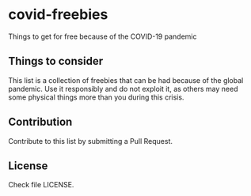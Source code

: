 # covid-freebies
Things to get for free because of the COVID-19 pandemic


## Things to consider
This list is a collection of freebies that can be had because of the global pandemic. Use it responsibly and do not exploit it, as others may need some physical things more than you during this crisis. 

## Contribution
Contribute to this list by submitting a Pull Request. 

## License
Check file LICENSE. 